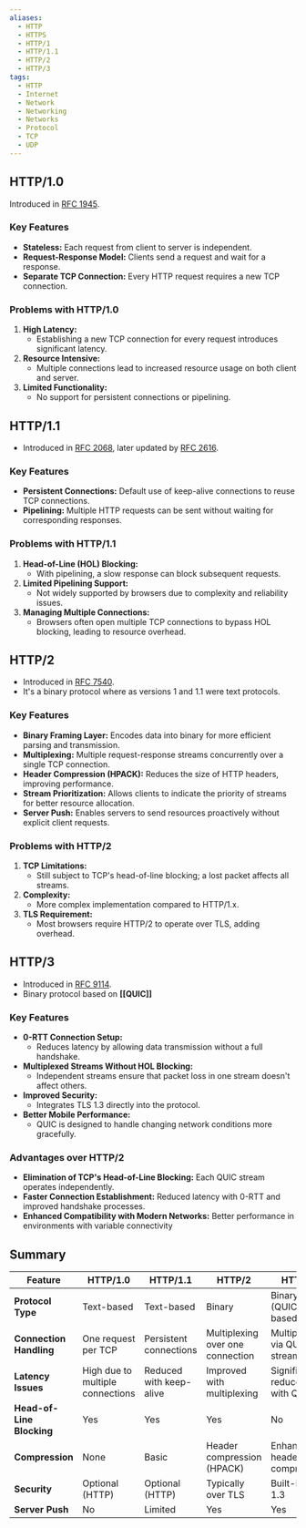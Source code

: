 ```yaml
---
aliases:
  - HTTP
  - HTTPS
  - HTTP/1
  - HTTP/1.1
  - HTTP/2
  - HTTP/3
tags:
  - HTTP
  - Internet
  - Network
  - Networking
  - Networks
  - Protocol
  - TCP
  - UDP
---
```


## HTTP/1.0

Introduced in [RFC 1945](https://datatracker.ietf.org/doc/html/rfc1945).
### Key Features
- **Stateless:** Each request from client to server is independent.
- **Request-Response Model:** Clients send a request and wait for a response.
- **Separate TCP Connection:** Every HTTP request requires a new TCP connection.
### Problems with HTTP/1.0
1. **High Latency:**
   - Establishing a new TCP connection for every request introduces significant latency.
2. **Resource Intensive:**
   - Multiple connections lead to increased resource usage on both client and server.
3. **Limited Functionality:**
   - No support for persistent connections or pipelining.

## HTTP/1.1
- Introduced in [RFC 2068](https://datatracker.ietf.org/doc/html/rfc2068), later updated by [RFC 2616](https://datatracker.ietf.org/doc/html/rfc2616).

### Key Features
- **Persistent Connections:** Default use of keep-alive connections to reuse TCP connections.
- **Pipelining:** Multiple HTTP requests can be sent without waiting for corresponding responses.

### Problems with HTTP/1.1
1. **Head-of-Line (HOL) Blocking:**
   - With pipelining, a slow response can block subsequent requests.
2. **Limited Pipelining Support:**
   - Not widely supported by browsers due to complexity and reliability issues.
3. **Managing Multiple Connections:**
   - Browsers often open multiple TCP connections to bypass HOL blocking, leading to resource overhead.

## HTTP/2
- Introduced in [RFC 7540](https://datatracker.ietf.org/doc/html/rfc7540).
- It's a binary protocol where as versions 1 and 1.1 were text protocols.
### Key Features
- **Binary Framing Layer:** Encodes data into binary for more efficient parsing and transmission.
- **Multiplexing:** Multiple request-response streams concurrently over a single TCP connection.
- **Header Compression (HPACK):** Reduces the size of HTTP headers, improving performance.
- **Stream Prioritization:** Allows clients to indicate the priority of streams for better resource allocation.
- **Server Push:** Enables servers to send resources proactively without explicit client requests.

### Problems with HTTP/2
1. **TCP Limitations:**
   - Still subject to TCP's head-of-line blocking; a lost packet affects all streams.
2. **Complexity:**
   - More complex implementation compared to HTTP/1.x.
3. **TLS Requirement:**
   - Most browsers require HTTP/2 to operate over TLS, adding overhead.

## HTTP/3

- Introduced in [RFC 9114](https://datatracker.ietf.org/doc/html/rfc9114).
- Binary protocol based on **[[QUIC]]**

### Key Features
- **0-RTT Connection Setup:**
  - Reduces latency by allowing data transmission without a full handshake.
- **Multiplexed Streams Without HOL Blocking:**
  - Independent streams ensure that packet loss in one stream doesn't affect others.
- **Improved Security:**
  - Integrates TLS 1.3 directly into the protocol.
- **Better Mobile Performance:**
  - QUIC is designed to handle changing network conditions more gracefully.

### Advantages over HTTP/2
- **Elimination of TCP's Head-of-Line Blocking:** Each QUIC stream operates independently.
- **Faster Connection Establishment:** Reduced latency with 0-RTT and improved handshake processes.
- **Enhanced Compatibility with Modern Networks:** Better performance in environments with variable connectivity

## Summary

| Feature                   | HTTP/1.0                         | HTTP/1.1                | HTTP/2                           | HTTP/3                          |
| ------------------------- | -------------------------------- | ----------------------- | -------------------------------- | ------------------------------- |
| **Protocol Type**         | Text-based                       | Text-based              | Binary                           | Binary (QUIC-based)             |
| **Connection Handling**   | One request per TCP              | Persistent connections  | Multiplexing over one connection | Multiplexing via QUIC streams   |
| **Latency Issues**        | High due to multiple connections | Reduced with keep-alive | Improved with multiplexing       | Significantly reduced with QUIC |
| **Head-of-Line Blocking** | Yes                              | Yes                     | Yes                              | No                              |
| **Compression**           | None                             | Basic                   | Header compression (HPACK)       | Enhanced header compression     |
| **Security**              | Optional (HTTP)                  | Optional (HTTP)         | Typically over TLS               | Built-in TLS 1.3                |
| **Server Push**           | No                               | Limited                 | Yes                              | Yes                             |

